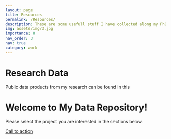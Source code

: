 ```yaml
---
layout: page
title: Resources
permalink: /Resources/
description: These are some usefull stuff I have collected along my PhD.
img: assets/img/3.jpg
importance: 8
nav_order: 3
nav: true
category: work
---
```


<div class="container">
  <h1>Research Data</h1>
  <p>Public data products from my research can be found in this</p>
</div> 

<div class="container px-lg-5">
	<div class="p-4 p-lg-5 bg-light rounded-3 text-center">
         	<div class="m-4 m-lg-5">
                 	<h1 class="display-5 fw-bold">Welcome to My Data Repository!</h1>
                        <p class="fs-4">Please select the project you are interested in the sections below.</p>
                        <a class="btn btn-primary btn-lg" href="#!">Call to action</a>
                    </div>
                </div>
            </div>